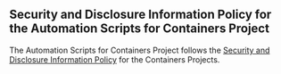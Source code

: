 ## Security and Disclosure Information Policy for the Automation Scripts for Containers Project

The Automation Scripts for Containers Project follows the [Security and Disclosure Information Policy](https://github.com/containers/common/blob/master/SECURITY.md) for the Containers Projects.
